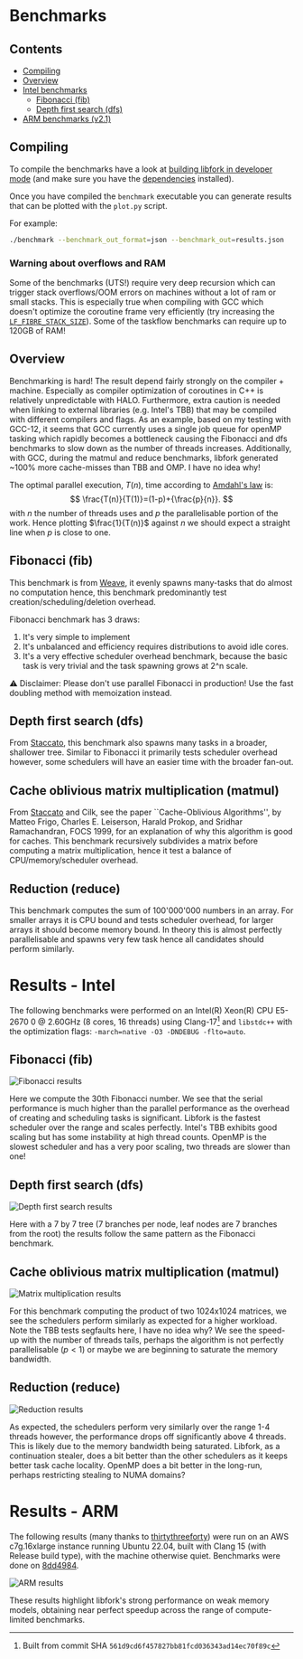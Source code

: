 # Benchmarks

## Contents

- [Compiling](#tasks-and-futures)
- [Overview](#Features-of-the-consumer-API)
- [Intel benchmarks](#Features-of-the-consumer-API)
  - [Fibonacci (fib)](#Features-of-the-consumer-API)
  - [Depth first search (dfs)](#Features-of-the-consumer-API)
- [ARM benchmarks (v2.1)](#Features-of-the-consumer-API)

## Compiling

To compile the benchmarks have a look at [building libfork in developer mode](../HACKING.md) (and make sure you have the [dependencies](../vcpkg.json) installed).

Once you have compiled the `benchmark` executable you can generate results that can be plotted with the `plot.py` script.

For example:

```bash
./benchmark --benchmark_out_format=json --benchmark_out=results.json
```

### Warning about overflows and RAM

Some of the benchmarks (UTS!) require very deep recursion which can trigger stack overflows/OOM errors on machines without a lot of ram or small stacks. This is especially true when compiling with GCC which doesn't optimize the coroutine frame very efficiently (try increasing the [`LF_FIBRE_STACK_SIZE`](CMakeLists.txt)). Some of the taskflow benchmarks can require up to 120GB of RAM!

## Overview

Benchmarking is hard! The result depend fairly strongly on the compiler + machine. Especially as compiler optimization of coroutines in C++ is relatively unpredictable with HALO. Furthermore, extra caution is needed when linking to external libraries (e.g. Intel's TBB) that may be compiled with different compilers and flags. As an example, based on my testing with GCC-12, it seems that GCC currently uses a single job queue for openMP tasking which rapidly becomes a bottleneck causing the Fibonacci and dfs benchmarks to slow down as the number of threads increases. Additionally, with GCC, during the matmul and reduce benchmarks, libfork generated ~100% more cache-misses than TBB and OMP. I have no idea why!

The optimal parallel execution, $T(n)$, time according to [Amdahl's law](https://en.wikipedia.org/wiki/Amdahl%27s_law) is:
$$
\frac{T(n)}{T(1)}=(1-p)+{\frac{p}{n}}.
$$
with $n$ the number of threads uses and $p$ the parallelisable portion of the work. Hence plotting $\frac{1}{T(n)}$ against $n$ we should expect a straight line when $p$ is close to one.

## Fibonacci (fib)

This benchmark is from [Weave](https://github.com/mratsim/weave), it evenly spawns many-tasks that do almost no computation hence, this benchmark predominantly test creation/scheduling/deletion overhead.

Fibonacci benchmark has 3 draws:

1. It's very simple to implement
2. It's unbalanced and efficiency requires distributions to avoid idle cores.
3. It's a very effective scheduler overhead benchmark, because the basic task is very trivial and the task spawning grows at 2^n scale.

⚠️ Disclaimer:
   Please don't use parallel Fibonacci in production!
   Use the fast doubling method with memoization instead.

## Depth first search (dfs)

From [Staccato](https://github.com/rkuchumov/staccato), this benchmark also spawns many tasks in a broader, shallower tree. Similar to Fibonacci it primarily tests scheduler overhead however, some schedulers will have an easier time with the broader fan-out.

## Cache oblivious matrix multiplication (matmul)

From [Staccato](https://github.com/rkuchumov/staccato) and Cilk, see the paper ``Cache-Oblivious Algorithms'', by Matteo Frigo, Charles E. Leiserson, Harald Prokop, and Sridhar Ramachandran, FOCS 1999, for an explanation of why this algorithm is good for caches. This benchmark recursively subdivides a matrix before computing a matrix multiplication, hence it test a balance of CPU/memory/scheduler overhead.

## Reduction (reduce)

This benchmark computes the sum of 100'000'000 numbers in an array. For smaller arrays it is CPU bound and tests scheduler overhead, for larger arrays it should become memory bound. In theory this is almost perfectly parallelisable and spawns very few task hence all candidates should perform similarly.

# Results - Intel

The following benchmarks were performed on an Intel(R) Xeon(R) CPU E5-2670 0 @ 2.60GHz (8 cores, 16 threads) using Clang-17[^1] and ``libstdc++`` with the optimization flags: ``-march=native -O3 -DNDEBUG -flto=auto``.

[^1]: Built from commit SHA ``561d9cd6f457827bb81fcd036343ad14ec70f89c``

## Fibonacci (fib)

![Fibonacci results](./figs/fibonacci.svg)

Here we compute the 30th Fibonacci number. We see that the serial performance is much higher than the parallel performance as the overhead of creating and scheduling tasks is significant. Libfork is the fastest scheduler over the range and scales perfectly. Intel's TBB exhibits good scaling but has some instability at high thread counts. OpenMP is the slowest scheduler and has a very poor scaling, two threads are slower than one!

## Depth first search (dfs)

![Depth first search results](./figs/dfs.svg)

Here with a 7 by 7 tree (7 branches per node, leaf nodes are 7 branches from the root) the results follow the same pattern as the Fibonacci benchmark.

## Cache oblivious matrix multiplication (matmul)

![Matrix multiplication results](./figs/matmul.svg)

For this benchmark computing the product of two 1024x1024 matrices, we see the schedulers perform similarly as expected for a higher workload. Note the TBB tests segfaults here, I have no idea why? We see the speed-up with the number of threads tails, perhaps the algorithm is not perfectly parallelisable ($p < 1$) or maybe we are beginning to saturate the memory bandwidth.

## Reduction (reduce)

![Reduction results](./figs/reduce.svg)

As expected, the schedulers perform very similarly over the range 1-4 threads however, the performance drops off significantly above 4 threads. This is likely due to the memory bandwidth being saturated. Libfork, as a continuation stealer, does a bit better than the other schedulers as it keeps better task cache locality. OpenMP does a bit better in the long-run, perhaps restricting stealing to NUMA domains?

# Results - ARM

 The following results (many thanks to [thirtythreeforty](https://github.com/thirtythreeforty)) were run on an AWS c7g.16xlarge instance running Ubuntu 22.04, built with Clang 15 (with Release build type), with the machine otherwise quiet. Benchmarks were done on [8dd4984](https://github.com/ConorWilliams/libfork/commit/8dd49846f86e6f0d57717105d4f5864a19b6ec00).

![ARM results](./figs/arm.svg)

These results highlight libfork's strong performance on weak memory models, obtaining near perfect speedup across the range of compute-limited benchmarks.
